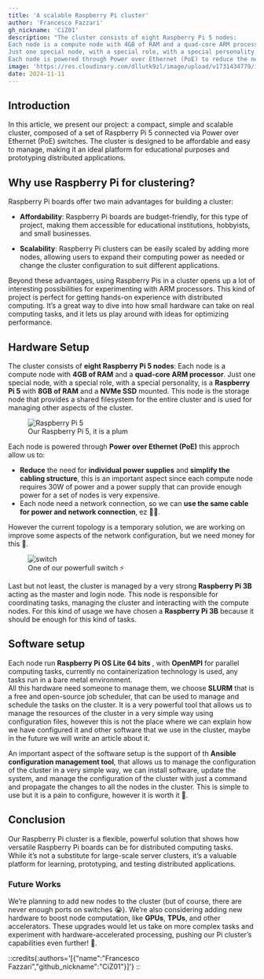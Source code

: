 ```yaml
---
title: 'A scalable Raspberry Pi cluster'
author: 'Francesco Fazzari'
gh_nickname: 'CiZ01'
description: "The cluster consists of eight Raspberry Pi 5 nodes:
Each node is a compute node with 4GB of RAM and a quad-core ARM processor.
Just one special node, with a special role, with a special personality, is a Raspberry Pi 5 with 8GB of RAM and a NVMe SSD mounted. This node is the storage node that provides a shared filesystem for the entire cluster and is used for managing other aspects of the cluster.
Each node is powered through Power over Ethernet (PoE) to reduce the need for individual power supplies and simplify the cabling structure. All nodes are connected via two PoE"
image: 'https://res.cloudinary.com/dllutk9zl/image/upload/v1731434779/img2_cfcjno.jpg'
date: 2024-11-11
---
```


## Introduction

In this article, we present our project: a compact, simple and scalable cluster, composed of a set of Raspberry Pi 5 connected via Power over Ethernet (PoE) switches. The cluster is designed to be affordable and easy to manage, making it an ideal platform for educational purposes and prototyping distributed applications.

## Why use Raspberry Pi for clustering?

Raspberry Pi boards offer two main advantages for building a cluster:

- **Affordability**: Raspberry Pi boards are budget-friendly, for this type of project, making them accessible for educational institutions, hobbyists, and small businesses.

- **Scalability**: Raspberry Pi clusters can be easily scaled by adding more nodes, allowing users to expand their computing power as needed or change the cluster configuration to suit different applications.

Beyond these advantages, using Raspberry Pis in a cluster opens up a lot of interesting possibilities for experimenting with ARM processors. This kind of project is perfect for getting hands-on experience with distributed computing. It’s a great way to dive into how small hardware can take on real computing tasks, and it lets us play around with ideas for optimizing performance.

## Hardware Setup

The cluster consists of **eight Raspberry Pi 5 nodes**:
Each node is a compute node with **4GB of RAM** and a **quad-core ARM processor**.
Just one special node, with a special role, with a special personality, is a **Raspberry Pi 5** with **8GB of RAM** and a **NVMe SSD** mounted. This node is the storage node that provides a shared filesystem for the entire cluster and is used for managing other aspects of the cluster.

<figure>
    <img src="https://res.cloudinary.com/dllutk9zl/image/upload/v1731434779/img2_cfcjno.jpg" alt="Raspberry Pi 5">
    <figcaption>Our Raspberry Pi 5, it is a plum</figcaption>
</figure>

Each node is powered through **Power over Ethernet (PoE)** this approch allow us to:
- **Reduce** the need for **individual power supplies** and **simplify the cabling structure**, this is an important aspect since each compute node requires 30W of power and a power supply that can provide enough power for a set of nodes is very expensive.
- Each node need a network connection, so we can **use the same cable for power and network connection**, ez 🧎‍♀️.


However the current topology is a temporary solution, we are working on improve some aspects of the network configuration, but we need money for this 💸.

<figure>
    <img src="https://res.cloudinary.com/dllutk9zl/image/upload/v1731434780/img1_ponf4t.jpg" alt="switch">
    <figcaption>One of our powerfull switch ⚡</figcaption>
</figure>

Last but not least, the cluster is managed by a very strong **Raspberry Pi 3B** acting as the master and login node. This node is responsible for coordinating tasks, managing the cluster and interacting with the compute nodes. For this kind of usage we have chosen a **Raspberry Pi 3B** because it should be enough for this kind of tasks.

## Software setup

Each node run **Raspberry Pi OS Lite 64 bits** , with **OpenMPI** for parallel computing tasks, currently no containerization technology is used, any tasks run in a bare metal environment.  
All this hardware need someone to manage them, we choose **SLURM** that is a free and open-source job scheduler, that can be used to manage and schedule the tasks on the cluster. It is a very powerful tool that allows us to manage the resources of the cluster in a very simple way using configuration files, however this is not the place where we can explain how we have configured it and other software that we use in the cluster, maybe in the future we will write an article about it.

An important aspect of the software setup is the support of th **Ansible configuration management tool**, that allows us to manage the configuration of the cluster in a very simple way, we can install software, update the system, and manage the configuration of the cluster with just a command and propagate the changes to all the nodes in the cluster. This is simple to use but it is a pain to configure, however it is worth it 💪.

## Conclusion
Our Raspberry Pi cluster is a flexible, powerful solution that shows how versatile Raspberry Pi boards can be for distributed computing tasks.  
While it’s not a substitute for large-scale server clusters, it’s a valuable platform for learning, prototyping, and testing distributed applications.

### Future Works
We’re planning to add new nodes to the cluster (but of course, there are never enough ports on switches 😭). We’re also considering adding new hardware to boost node computation, like **GPUs**, **TPUs**, and other accelerators. These upgrades would let us take on more complex tasks and experiment with hardware-accelerated processing, pushing our Pi cluster’s capabilities even further! 🚀.


::credits{:authors='[{"name":"Francesco Fazzari","github_nickname":"CiZ01"}]'}
::